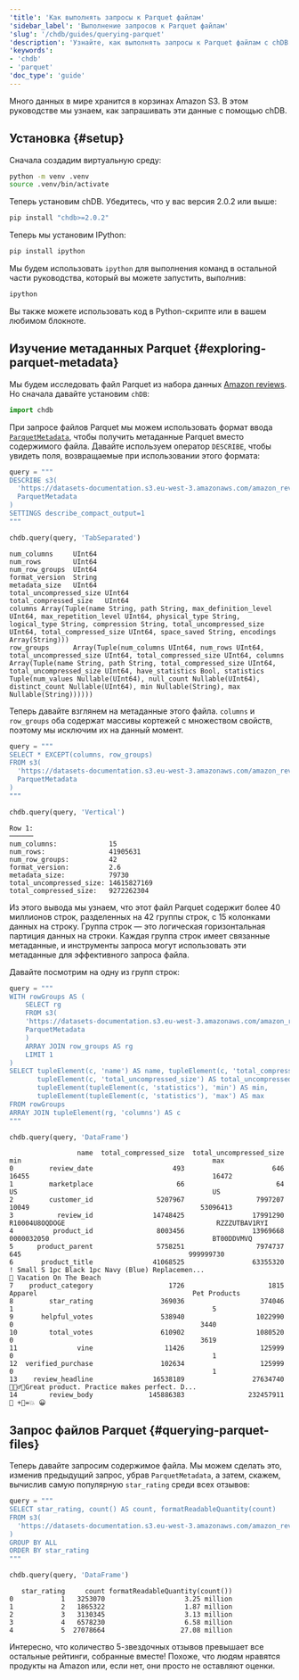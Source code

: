 ```yaml
---
'title': 'Как выполнять запросы к Parquet файлам'
'sidebar_label': 'Выполнение запросов к Parquet файлам'
'slug': '/chdb/guides/querying-parquet'
'description': 'Узнайте, как выполнять запросы к Parquet файлам с chDB.'
'keywords':
- 'chdb'
- 'parquet'
'doc_type': 'guide'
---
```


Много данных в мире хранится в корзинах Amazon S3.
В этом руководстве мы узнаем, как запрашивать эти данные с помощью chDB.

## Установка {#setup}

Сначала создадим виртуальную среду:

```bash
python -m venv .venv
source .venv/bin/activate
```

Теперь установим chDB.
Убедитесь, что у вас версия 2.0.2 или выше:

```bash
pip install "chdb>=2.0.2"
```

Теперь мы установим IPython:

```bash
pip install ipython
```

Мы будем использовать `ipython` для выполнения команд в остальной части руководства, который вы можете запустить, выполнив:

```bash
ipython
```

Вы также можете использовать код в Python-скрипте или в вашем любимом блокноте.

## Изучение метаданных Parquet {#exploring-parquet-metadata}

Мы будем исследовать файл Parquet из набора данных [Amazon reviews](/getting-started/example-datasets/amazon-reviews).
Но сначала давайте установим `chDB`:

```python
import chdb
```

При запросе файлов Parquet мы можем использовать формат ввода [`ParquetMetadata`](/interfaces/formats/ParquetMetadata), чтобы получить метаданные Parquet вместо содержимого файла.
Давайте используем оператор `DESCRIBE`, чтобы увидеть поля, возвращаемые при использовании этого формата:

```python
query = """
DESCRIBE s3(
  'https://datasets-documentation.s3.eu-west-3.amazonaws.com/amazon_reviews/amazon_reviews_2015.snappy.parquet', 
  ParquetMetadata
)
SETTINGS describe_compact_output=1
"""

chdb.query(query, 'TabSeparated')
```

```text
num_columns     UInt64
num_rows        UInt64
num_row_groups  UInt64
format_version  String
metadata_size   UInt64
total_uncompressed_size UInt64
total_compressed_size   UInt64
columns Array(Tuple(name String, path String, max_definition_level UInt64, max_repetition_level UInt64, physical_type String, logical_type String, compression String, total_uncompressed_size UInt64, total_compressed_size UInt64, space_saved String, encodings Array(String)))
row_groups      Array(Tuple(num_columns UInt64, num_rows UInt64, total_uncompressed_size UInt64, total_compressed_size UInt64, columns Array(Tuple(name String, path String, total_compressed_size UInt64, total_uncompressed_size UInt64, have_statistics Bool, statistics Tuple(num_values Nullable(UInt64), null_count Nullable(UInt64), distinct_count Nullable(UInt64), min Nullable(String), max Nullable(String))))))
```

Теперь давайте взглянем на метаданные этого файла.
`columns` и `row_groups` оба содержат массивы кортежей с множеством свойств, поэтому мы исключим их на данный момент.

```python
query = """
SELECT * EXCEPT(columns, row_groups)
FROM s3(
  'https://datasets-documentation.s3.eu-west-3.amazonaws.com/amazon_reviews/amazon_reviews_2015.snappy.parquet', 
  ParquetMetadata
)
"""

chdb.query(query, 'Vertical')
```

```text
Row 1:
──────
num_columns:             15
num_rows:                41905631
num_row_groups:          42
format_version:          2.6
metadata_size:           79730
total_uncompressed_size: 14615827169
total_compressed_size:   9272262304
```

Из этого вывода мы узнаем, что этот файл Parquet содержит более 40 миллионов строк, разделенных на 42 группы строк, с 15 колонками данных на строку.
Группа строк — это логическая горизонтальная партиция данных на строки.
Каждая группа строк имеет связанные метаданные, и инструменты запроса могут использовать эти метаданные для эффективного запроса файла.

Давайте посмотрим на одну из групп строк:

```python
query = """
WITH rowGroups AS (
    SELECT rg
    FROM s3(
    'https://datasets-documentation.s3.eu-west-3.amazonaws.com/amazon_reviews/amazon_reviews_2015.snappy.parquet',
    ParquetMetadata
    )
    ARRAY JOIN row_groups AS rg
    LIMIT 1
)
SELECT tupleElement(c, 'name') AS name, tupleElement(c, 'total_compressed_size') AS total_compressed_size, 
       tupleElement(c, 'total_uncompressed_size') AS total_uncompressed_size,
       tupleElement(tupleElement(c, 'statistics'), 'min') AS min,
       tupleElement(tupleElement(c, 'statistics'), 'max') AS max
FROM rowGroups
ARRAY JOIN tupleElement(rg, 'columns') AS c
"""

chdb.query(query, 'DataFrame')
```

```text
                 name  total_compressed_size  total_uncompressed_size                                                min                                                max
0         review_date                    493                      646                                              16455                                              16472
1         marketplace                     66                       64                                                 US                                                 US
2         customer_id                5207967                  7997207                                              10049                                           53096413
3           review_id               14748425                 17991290                                     R10004U8OQDOGE                                      RZZZUTBAV1RYI
4          product_id                8003456                 13969668                                         0000032050                                         BT00DDVMVQ
5      product_parent                5758251                  7974737                                                645                                          999999730
6       product_title               41068525                 63355320  ! Small S 1pc Black 1pc Navy (Blue) Replacemen...                            🌴 Vacation On The Beach
7    product_category                   1726                     1815                                            Apparel                                       Pet Products
8         star_rating                 369036                   374046                                                  1                                                  5
9       helpful_votes                 538940                  1022990                                                  0                                               3440
10        total_votes                 610902                  1080520                                                  0                                               3619
11               vine                  11426                   125999                                                  0                                                  1
12  verified_purchase                 102634                   125999                                                  0                                                  1
13    review_headline               16538189                 27634740                                                     🤹🏽‍♂️🎤Great product. Practice makes perfect. D...
14        review_body              145886383                232457911                                                                                              🚅 +🐧=💥 😀
```

## Запрос файлов Parquet {#querying-parquet-files}

Теперь давайте запросим содержимое файла.
Мы можем сделать это, изменив предыдущий запрос, убрав `ParquetMetadata`, а затем, скажем, вычислив самую популярную `star_rating` среди всех отзывов:

```python
query = """
SELECT star_rating, count() AS count, formatReadableQuantity(count)
FROM s3(
  'https://datasets-documentation.s3.eu-west-3.amazonaws.com/amazon_reviews/amazon_reviews_2015.snappy.parquet'
)
GROUP BY ALL
ORDER BY star_rating
"""

chdb.query(query, 'DataFrame')
```

```text
   star_rating     count formatReadableQuantity(count())
0            1   3253070                    3.25 million
1            2   1865322                    1.87 million
2            3   3130345                    3.13 million
3            4   6578230                    6.58 million
4            5  27078664                   27.08 million
```

Интересно, что количество 5-звездочных отзывов превышает все остальные рейтинги, собранные вместе!
Похоже, что людям нравятся продукты на Amazon или, если нет, они просто не оставляют оценки.
